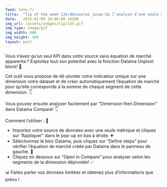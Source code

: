 ```yaml
---
feed: totw_fr
title:  "Tip of the week 134:Découvrez jusqu'où l'analyse d'une seule métrique peut vous emmener grâce à la function Datama Unpivot! 🌟"
date:   2025-01-09 10:00:00 +0200
img_url: /assets/images/tip/134.gif
img_type: image/gif
img_width: 600
img_height: 300
layout: post
---
```


Vous n’avez qu’un seul KPI dans votre source sans équation de marché apparente ? Exploitez tout son potentiel avec la fonction Datama Unpivot block! 🌟 

Cet outil vous propose de dé-pivoter votre indicateur unique sur une dimension votre dataset et de créer automatiquement l’équation de marché pour qu’elle corresponde à la somme de chaque segment de cette dimension. 👇 

Vous pouvez ensuite analyser facilement par "Dimension then Dimension" dans Datama Compare! 👇 

Comment l’utiliser : 🔧 
  * Importez votre source de données avec une seule métrique et cliquez sur “Appliquer” dans le pop-up en bas à droite. ➕ 
  * Sélectionnez le bloc Datama, puis cliquez sur “Define steps” pour vérifier l’équation de marché créée par Datama dans le panneau de gauche. 📂 
  * Cliquez en dessous sur “Open in Compare”  pour analyser selon les segments de la dimension dépivotée! ✅ 

📊 Faites parler vos données limitées et obtenez plus d’informations que prévu !